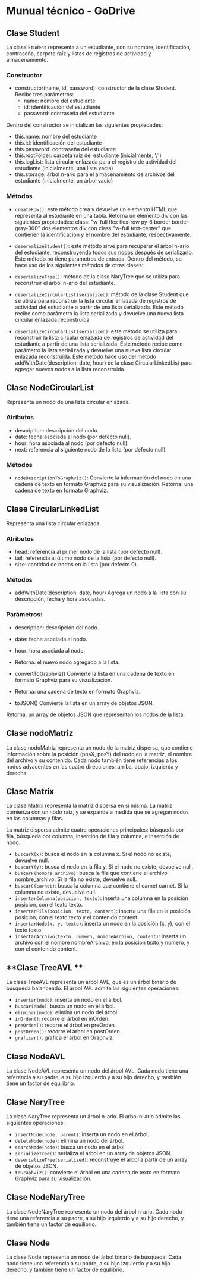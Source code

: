# Munual técnico - GoDrive

## **Clase Student**

La clase `Student` representa a un estudiante, con su nombre, identificación, contraseña, carpeta raíz y listas de registros de actividad y almacenamiento.

### Constructor
- constructor(name, id, password): constructor de la clase Student. Recibe tres parámetros:
    - name: nombre del estudiante
    - id: identificación del estudiante
    - password: contraseña del estudiante

Dentro del constructor se inicializan las siguientes propiedades:
- this.name: nombre del estudiante
- this.id: identificación del estudiante
- this.password: contraseña del estudiante
- this.rootFolder: carpeta raíz del estudiante (inicialmente, '/')
- this.logList: lista circular enlazada para el registro de actividad del estudiante (inicialmente, una lista vacía)
- this.storage: árbol n-ario para el almacenamiento de archivos del estudiante (inicialmente, un árbol vacío)
### Métodos
- `createRow()`: este método crea y devuelve un elemento HTML que representa al estudiante en una tabla. Retorna un elemento div con las siguientes propiedades:
class: "w-full flex flex-row py-6 border border-gray-300"
dos elementos div con class "w-full text-center" que contienen la identificación y el nombre del estudiante, respectivamente.
- `deserealizeStudent()`: este método sirve para recuperar el árbol n-ario del estudiante, reconstruyendo todos sus nodos después de serializarlo. Este método no tiene parámetros de entrada. Dentro del método, se hace uso de los siguientes métodos de otras clases:
- `deserializeTree()`: método de la clase NaryTree que se utiliza para reconstruir el árbol n-ario del estudiante.

- `deserializeCircularList(serialized)`: método de la clase Student que se utiliza para reconstruir la lista circular enlazada de registros de actividad del estudiante a partir de una lista serializada. Este método recibe como parámetro la lista serializada y devuelve una nueva lista circular enlazada reconstruida.
- `deserializeCircularList(serialized)`: este método se utiliza para reconstruir la lista circular enlazada de registros de actividad del estudiante a partir de una lista serializada. Este método recibe como parámetro la lista serializada y devuelve una nueva lista circular enlazada reconstruida. Este método hace uso del método addWithDate(description, date, hour) de la clase CircularLinkedList para agregar nuevos nodos a la lista reconstruida.

## **Clase NodeCircularList**
Representa un nodo de una lista circular enlazada.

### Atributos
- description: descripción del nodo.
- date: fecha asociada al nodo (por defecto null).
- hour: hora asociada al nodo (por defecto null).
- next: referencia al siguiente nodo de la lista (por defecto null).
### Métodos
- `nodeDescriptionToGraphviz()`:
Convierte la información del nodo en una cadena de texto en formato Graphviz para su visualización.
Retorna: una cadena de texto en formato Graphviz.

## **Clase CircularLinkedList**
Representa una lista circular enlazada.

### Atributos
- head: referencia al primer nodo de la lista (por defecto null).
- tail: referencia al último nodo de la lista (por defecto null).
- size: cantidad de nodos en la lista (por defecto 0).
### Métodos
- addWithDate(description, date, hour)
Agrega un nodo a la lista con su descripción, fecha y hora asociadas.

### Parámetros:

- description: descripción del nodo.
- date: fecha asociada al nodo.
- hour: hora asociada al nodo.
- Retorna: el nuevo nodo agregado a la lista.

- convertToGraphviz()
Convierte la lista en una cadena de texto en formato Graphviz para su visualización.
- Retorna: una cadena de texto en formato Graphviz.

- toJSON()
Convierte la lista en un array de objetos JSON.

Retorna: un array de objetos JSON que representan los nodos de la lista.

## **Clase nodoMatriz**

La clase nodoMatriz representa un nodo de la matriz dispersa, que contiene información sobre la posición (posX, posY) del nodo en la matriz, el nombre del archivo y su contenido. Cada nodo también tiene referencias a los nodos adyacentes en las cuatro direcciones: arriba, abajo, izquierda y derecha.

## **Clase Matrix**
La clase Matrix representa la matriz dispersa en sí misma. La matriz comienza con un nodo raíz, y se expande a medida que se agregan nodos en las columnas y filas.

La matriz dispersa admite cuatro operaciones principales: búsqueda por fila, búsqueda por columna, inserción de fila y columna, e inserción de nodo.

- `buscarX(x)`: busca el nodo en la columna x. Si el nodo no existe, devuelve null.
- `buscarY(y)`: busca el nodo en la fila y. Si el nodo no existe, devuelve null.
- `buscarF(nombre_archivo)`: busca la fila que contiene el archivo nombre_archivo. Si la fila no existe, devuelve null.
- `buscarC(carnet)`: busca la columna que contiene el carnet carnet. Si la columna no existe, devuelve null.
- `insertarColumna(posicion, texto)`: inserta una columna en la posición posicion, con el texto texto.
- `insertarFila(posicion, texto, content)`: inserta una fila en la posición posicion, con el texto texto y el contenido content.
- `insertarNodo(x, y, texto)`: inserta un nodo en la posición (x, y), con el texto texto.
- `insertarArchivo(texto, numero, nombreArchivo, content)`: inserta un archivo con el nombre nombreArchivo, en la posición texto y numero, y con el contenido content.

## **Clase TreeAVL **
La clase TreeAVL representa un árbol AVL, que es un árbol binario de búsqueda balanceado. El árbol AVL admite las siguientes operaciones:

- `insertar(nodo)`: inserta un nodo en el árbol.
- `buscar(nodo)`: busca un nodo en el árbol.
- `eliminar(nodo)`: elimina un nodo del árbol.
- `inOrden()`: recorre el árbol en inOrden.
- `preOrden()`: recorre el árbol en preOrden.
- `postOrden()`: recorre el árbol en postOrden.
- `graficar()`: grafica el árbol en Graphviz.

## **Clase NodeAVL**
La clase NodeAVL representa un nodo del árbol AVL. Cada nodo tiene una referencia a su padre, a su hijo izquierdo y a su hijo derecho, y también tiene un factor de equilibrio.

## **Clase NaryTree**
La clase NaryTree representa un árbol n-ario. El árbol n-ario admite las siguientes operaciones:

- `insertNode(node, parent)`: inserta un nodo en el árbol.
- `deleteNode(node)`: elimina un nodo del árbol.
- `searchNode(node)`: busca un nodo en el árbol.
- `serializeTree()`: serializa el árbol en un array de objetos JSON.
- `deserializeTree(serialized)`: reconstruye el árbol a partir de un array de objetos JSON.
- `toGraphviz()`: convierte el árbol en una cadena de texto en formato Graphviz para su visualización.

## **Clase NodeNaryTree**
La clase NodeNaryTree representa un nodo del árbol n-ario. Cada nodo tiene una referencia a su padre, a su hijo izquierdo y a su hijo derecho, y también tiene un factor de equilibrio.

## **Clase Node**
La clase Node representa un nodo del árbol binario de búsqueda. Cada nodo tiene una referencia a su padre, a su hijo izquierdo y a su hijo derecho, y también tiene un factor de equilibrio.